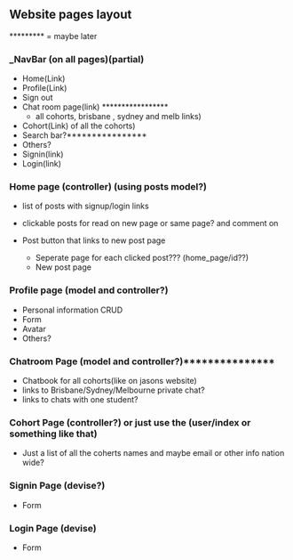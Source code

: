 ## Website pages layout

********* = maybe later

### _NavBar (on all pages)(partial)
- Home(Link)
- Profile(Link)
- Sign out
- Chat room page(link) *****************
    - all cohorts, brisbane , sydney and melb links)
- Cohort(Link) of all the cohorts)
- Search bar?**************** 
- Others?
- Signin(link)
- Login(link)


### Home page (controller) (using posts model?)
- list of posts with signup/login links
- clickable posts for read on new page or same page? and comment on
- Post button that links to new post page

    - Seperate page for each clicked post??? (home_page/id??)
    - New post page

### Profile page (model and controller?)
- Personal information CRUD 
- Form 
- Avatar
- Others?

### Chatroom Page (model and controller?)***************
- Chatbook for all cohorts(like on jasons website)
- links to Brisbane/Sydney/Melbourne private chat?
- links to chats with one student?

### Cohort Page (controller?) or just use the (user/index or something like that)
- Just a list of all the coherts names and maybe email or other info nation wide?

### Signin Page (devise?)
- Form

### Login Page (devise)
- Form
